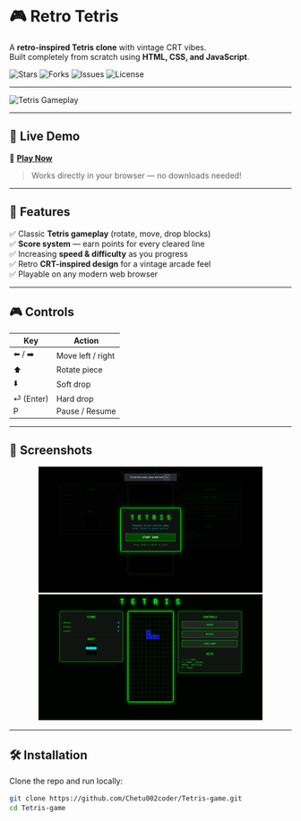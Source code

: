 # 🎮 Retro Tetris

A **retro-inspired Tetris clone** with vintage CRT vibes.  
Built completely from scratch using **HTML, CSS, and JavaScript**.  

![Stars](https://img.shields.io/github/stars/Chetu002coder/Tetris-game?style=social)
![Forks](https://img.shields.io/github/forks/Chetu002coder/Tetris-game?style=social)
![Issues](https://img.shields.io/github/issues/Chetu002coder/Tetris-game)
![License](https://img.shields.io/github/license/Chetu002coder/Tetris-game)

---

<!-- 🎥 Gameplay GIF -->
![Tetris Gameplay](https://media.newyorker.com/photos/605e365ba5291a129cb459c2/16:9/w_1600,h_900,c_limit/Sweet-ClassicTetris-smaller.gif)

---

## 🚀 Live Demo
🔗 **[Play Now](https://chetu002coder.github.io/Tetris-game/)**  

> Works directly in your browser — no downloads needed!

---

## 🎯 Features
✅ Classic **Tetris gameplay** (rotate, move, drop blocks)  
✅ **Score system** — earn points for every cleared line  
✅ Increasing **speed & difficulty** as you progress  
✅ Retro **CRT-inspired design** for a vintage arcade feel  
✅ Playable on any modern web browser  

---

## 🎮 Controls
| Key            | Action              |
|----------------|---------------------|
| ⬅️ / ➡️       | Move left / right   |
| ⬆️             | Rotate piece        |
| ⬇️             | Soft drop           |
| ⏎ (Enter)      | Hard drop           |
| P              | Pause / Resume      |

---

## 📸 Screenshots
<p align="center">
  <img src="images/game-preview1.png" width="400" />
  <img src="images/game-preview2.png" width="400" />
</p>

---

## 🛠️ Installation
Clone the repo and run locally:

```bash
git clone https://github.com/Chetu002coder/Tetris-game.git
cd Tetris-game
